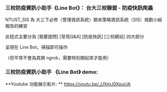 ### 三校防疫資訊小助手《Line Bot》： 台大三校聯盟 - 防疫快訊爬蟲

NTUST_SIS 為 大三下必修〈管理資訊系統〉期末策略資訊系統（SIS）規劃小組報告的練習

此程式主要分為 [我要提問] [常見Q&A] [防疫快訊] [三校網站] 四大部分

呈現在 Line Bot，掃描即可操作

（但平常不會為其開 ngrok，需要特別開起來才能用）

### 三校防疫資訊小助手 《Line Bot》 demo:
**Youtube 功能展示影片:  **
https://youtu.be/_UXmJ0XpuUA
